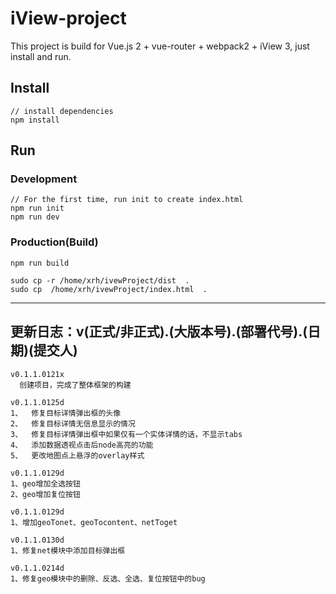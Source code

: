 # iView-project

This project is build for Vue.js 2 + vue-router + webpack2 + iView 3, just install and run.

## Install
```bush
// install dependencies
npm install
```
## Run
### Development
```bush
// For the first time, run init to create index.html
npm run init
npm run dev
```
### Production(Build)
```bush
npm run build
```

```
sudo cp -r /home/xrh/ivewProject/dist  .
sudo cp  /home/xrh/ivewProject/index.html  .
```


-------------------------


## 更新日志：v(正式/非正式).(大版本号).(部署代号).(日期)(提交人)
```
v0.1.1.0121x
  创建项目，完成了整体框架的构建

v0.1.1.0125d
1、	修复目标详情弹出框的头像
2、	修复目标详情无信息显示的情况
3、	修复目标详情弹出框中如果仅有一个实体详情的话，不显示tabs
4、	添加数据透视点击后node高亮的功能
5、	更改地图点上悬浮的overlay样式

v0.1.1.0129d
1、geo增加全选按钮
2、geo增加复位按钮

v0.1.1.0129d
1、增加geoTonet、geoTocontent、netToget

v0.1.1.0130d
1、修复net模块中添加目标弹出框

v0.1.1.0214d
1、修复geo模块中的删除、反选、全选、复位按钮中的bug



```
